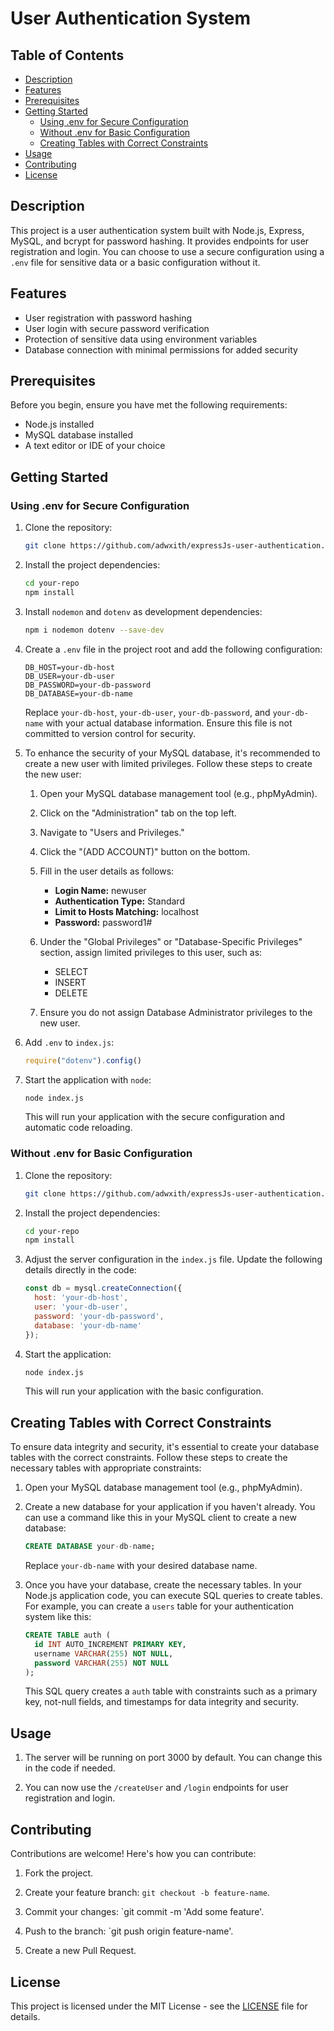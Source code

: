 
# User Authentication System

## Table of Contents

- [Description](#description)
- [Features](#features)
- [Prerequisites](#prerequisites)
- [Getting Started](#getting-started)
  - [Using .env for Secure Configuration](#using-env-for-secure-configuration)
  - [Without .env for Basic Configuration](#without-env-for-basic-configuration)
  - [Creating Tables with Correct Constraints](#creating-tables-with-correct-constraints)
- [Usage](#usage)
- [Contributing](#contributing)
- [License](#license)

## Description

This project is a user authentication system built with Node.js, Express, MySQL, and bcrypt for password hashing. It provides endpoints for user registration and login. You can choose to use a secure configuration using a `.env` file for sensitive data or a basic configuration without it.

## Features

- User registration with password hashing
- User login with secure password verification
- Protection of sensitive data using environment variables
- Database connection with minimal permissions for added security

## Prerequisites

Before you begin, ensure you have met the following requirements:

- Node.js installed
- MySQL database installed
- A text editor or IDE of your choice

## Getting Started

### Using .env for Secure Configuration

1. Clone the repository:

   ```bash
   git clone https://github.com/adwxith/expressJs-user-authentication.git
   ```

2. Install the project dependencies:

   ```bash
   cd your-repo
   npm install
   ```

3. Install `nodemon` and `dotenv` as development dependencies:

   ```bash
   npm i nodemon dotenv --save-dev
   ```

4. Create a `.env` file in the project root and add the following configuration:

   ```
   DB_HOST=your-db-host
   DB_USER=your-db-user
   DB_PASSWORD=your-db-password
   DB_DATABASE=your-db-name
   ```

   Replace `your-db-host`, `your-db-user`, `your-db-password`, and `your-db-name` with your actual database information. Ensure this file is not committed to version control for security.

5. To enhance the security of your MySQL database, it's recommended to create a new user with limited privileges. Follow these steps to create the new user:

   1. Open your MySQL database management tool (e.g., phpMyAdmin).

   2. Click on the "Administration" tab on the top left.

   3. Navigate to "Users and Privileges."

   4. Click the "(ADD ACCOUNT)" button on the bottom.

   5. Fill in the user details as follows:
      - **Login Name:** newuser
      - **Authentication Type:** Standard
      - **Limit to Hosts Matching:** localhost
      - **Password:** password1#

   6. Under the "Global Privileges" or "Database-Specific Privileges" section, assign limited privileges to this user, such as:
      - SELECT
      - INSERT
      - DELETE

   7. Ensure you do not assign Database Administrator privileges to the new user.

6. Add `.env` to `index.js`:

   ```javascript
   require("dotenv").config()
   ```

7. Start the application with `node`:

   ```bash
   node index.js
   ```

   This will run your application with the secure configuration and automatic code reloading.

### Without .env for Basic Configuration

1. Clone the repository:

   ```bash
   git clone https://github.com/adwxith/expressJs-user-authentication.git
   ```

2. Install the project dependencies:

   ```bash
   cd your-repo
   npm install
   ```

3. Adjust the server configuration in the `index.js` file. Update the following details directly in the code:

   ```javascript
   const db = mysql.createConnection({
     host: 'your-db-host',
     user: 'your-db-user',
     password: 'your-db-password',
     database: 'your-db-name'
   });
   ```

4. Start the application:

   ```bash
   node index.js
   ```

   This will run your application with the basic configuration.


## Creating Tables with Correct Constraints

To ensure data integrity and security, it's essential to create your database tables with the correct constraints. Follow these steps to create the necessary tables with appropriate constraints:

1. Open your MySQL database management tool (e.g., phpMyAdmin).

2. Create a new database for your application if you haven't already. You can use a command like this in your MySQL client to create a new database:

   ```sql
   CREATE DATABASE your-db-name;
   ```

   Replace `your-db-name` with your desired database name.

3. Once you have your database, create the necessary tables. In your Node.js application code, you can execute SQL queries to create tables. For example, you can create a `users` table for your authentication system like this:

   ```sql
   CREATE TABLE auth (
     id INT AUTO_INCREMENT PRIMARY KEY,
     username VARCHAR(255) NOT NULL,
     password VARCHAR(255) NOT NULL
   );
   ```

   This SQL query creates a `auth` table with constraints such as a primary key, not-null fields, and timestamps for data integrity and security.


## Usage

1. The server will be running on port 3000 by default. You can change this in the code if needed.

2. You can now use the `/createUser` and `/login` endpoints for user registration and login.

## Contributing

Contributions are welcome! Here's how you can contribute:

1. Fork the project.

2. Create your feature branch: `git checkout -b feature-name`.

3. Commit your changes: `git commit -m 'Add some feature'.

4. Push to the branch: `git push origin feature-name'.

5. Create a new Pull Request.

## License

This project is licensed under the MIT License - see the [LICENSE](LICENSE) file for details.



